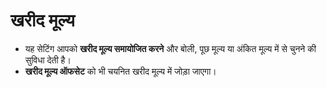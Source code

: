 # **खरीद मूल्य**

- यह सेटिंग आपको **खरीद मूल्य समायोजित करने** और बोली, पूछ मूल्य या अंकित मूल्य में से चुनने की सुविधा देती है।
- **खरीद मूल्य ऑफसेट** को भी चयनित खरीद मूल्य में जोड़ा जाएगा।

